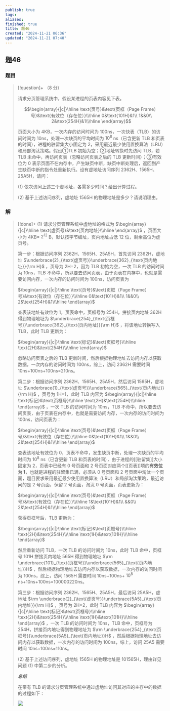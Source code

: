 ```yaml
---
publish: true
tags: 
aliases: 
finished: true
title: 题46
created: "2024-11-21 06:36"
updated: "2024-11-21 07:40"
---
```

## 题46
### 题目
> [!question]+
> （8 分）
> 
> 请求分页管理系统中，假设某进程的页表内容见下表。
> 
> $$\begin{array}{|c|}\hline \text{页号}&\text{页框（Page Frame）号}&\text{有效位（存在位）}\\\hline 0&\text{101H}&1\\ 1&&0\\ 2&\text{254H}&1\\\hline \end{array}$$
> 
> 页面大小为 4KB，一次内存的访问时间为 100ns，一次快表（TLB）的访问时间为 10ns，处理一次缺页的平均时间为 $10^8$ ns（已含更新 TLB 和页表的时间），进程的驻留集大小固定为 2，采用最近最少使用置换算法（LRU）和局部淘汰策略。假设①TLB 初始为空；②地址转换时先访问 TLB，若 TLB 未命中，再访问页表（忽略访问页表之后的 TLB 更新时间）；③有效位为 0 表示页面不在内存中，产生缺页中断，缺页中断处理后，返回到产生缺页中断的指令处重新执行。设有虚地址访问序列 2362H、1565H、25A5H，请问：
> 
> (1) 依次访问上述三个虚地址，各需多少时间？给出计算过程。
> 
> (2) 基于上述访问序列，虚地址 1565H 的物理地址是多少？请说明理由。
### 解
> [!done]+
> (1) 请求分页管理系统中虚地址的格式为 $\begin{array}{|c|}\hline \text{虚页号}&\text{页内地址}\\\hline \end{array}$ ，页面大小为 4KB= $2^{12}$ B，默认按字节编址，页内地址占低 12 位，剩余高位为虚页号。
> 
> 第一步：根据访问序列 2362H、1565H、25A5H，首先访问 2362H，虚地址 $\underbrace{2}_{\text{虚页号}}\underbrace{362}_{\text{页内地址}}{\rm H}$ ，页号为 2H=2，因为 TLB 初始为空，一次 TLB 的访问时间为 10ns，TLB 不命中，所以要去访问页表，由于页表在内存中，也就是需要访问内存，一次内存的访问时间为 100ns，访问页表为
> 
> $\begin{array}{|c|}\hline \text{页号}&\text{页框（Page Frame）号}&\text{有效位（存在位）}\\\hline 0&\text{101H}&1\\ 1&&0\\ 2&\text{254H}&1\\\hline \end{array}$
> 
> 查表该地址有效位为 1，页表命中，页框号为 254H，拼接页内地址 362H 得到物理地址为 $\underbrace{254}_{\text{页框号}}\underbrace{362}_{\text{页内地址}}{\rm H}$ ，将该地址转换写入 TLB，此时 TLB 更新为：
> 
> $\begin{array}{|c|}\hline \text{标记}&\text{页框号}\\\hline \text{2H}&\text{254H}\\\hline \end{array}$
> 
> 忽略访问页表之后的 TLB 更新时间，然后根据物理地址去访问内存以获取数据，一次内存的访问时间为 100ns，综上，访问 2362H 需要时间 10ns+100ns+100ns=210ns。
> 
> 第二步：根据访问序列 2362H、1565H、25A5H，然后访问 1565H，虚地址 $\underbrace{1}_{\text{虚页号}}\underbrace{565}_{\text{页内地址}}{\rm H}$ ，页号为 1H=1，此时 TLB 内容为 $\begin{array}{|c|}\hline \text{标记}&\text{页框号}\\\hline \text{2H}&\text{254H}\\\hline \end{array}$ ，一次 TLB 的访问时间为 10ns，TLB 不命中，所以要去访问页表，由于页表在内存中，也就是需要访问内存，一次内存的访问时间为 100ns，访问页表为：
> 
> $\begin{array}{|c|}\hline \text{页号}&\text{页框（Page Frame）号}&\text{有效位（存在位）}\\\hline 0&\text{101H}&1\\ 1&&0\\ 2&\text{254H}&1\\\hline \end{array}$
> 
> 查表该地址有效位为 0，页表不命中，发生缺页中断，处理一次缺页的平均时间为 $10^8$ ns（已含更新 TLB 和页表的时间），由于进程的[[驻留集]]大小固定为 2，页表中已经有 0 号页面和 2 号页面对应两个[[页表]]项的**有效位为 1**，也就是进程的驻留集已满，必须从 0 号页面和 2 号页面中淘汰一个页面，题目要求采用最近最少使用置换算法（LRU）和局部淘汰策略，最近访问的是 2 号页面，保留 2 号页面，淘汰 0 号页面，页表更新为：
> 
> $\begin{array}{|c|}\hline \text{页号}&\text{页框（Page Frame）号}&\text{有效位（存在位）}\\\hline 1&\text{101H}&1\\ &&0\\ 2&\text{254H}&1\\\hline \end{array}$
> 
> 获得页框号后，TLB 更新为：
> 
> $\begin{array}{|c|}\hline \text{标记}&\text{页框号}\\\hline \text{2H}&\text{254H}\\\hline \text{1H}&\text{101H}\\\hline \end{array}$
> 
> 然后重新访问 TLB，一次 TLB 的访问时间为 10ns，此时 TLB 命中，页框号 101H 拼接页内地址 565H 得到物理地址 $\rm \underbrace{101}_{\text{页框号}}\underbrace{565}_{\text{页内地址}}H$ ，然后根据物理地址去访问内存以获取数据，一次内存的访问时间为 100ns，综上，访问 1565H 需要时间 10ns+100ns+ $10^8$ ns+10ns+100ns=100000220ns。
> 
> 第三步：根据访问序列 2362H、1565H、25A5H，最后访问 25A5H，虚地址 $\rm \underbrace{2}_{\text{虚页号}}\underbrace{5A5}_{\text{页内地址}}{\rm H}$ ，页号为 2H=2，此时 TLB 内容为 $\begin{array}{|c|}\hline \text{标记}&\text{页框号}\\\hline \text{2H}&\text{254H}\\\hline \text{1H}&\text{101H}\\\hline \end{array}$ ，一次 TLB 的访问时间为 10ns，TLB 命中，页框号为 254H，拼接页内地址得到物理地址为 $\rm \underbrace{254}_{\text{页框号}}\underbrace{5A5}_{\text{页内地址}}H$ ，然后根据物理地址去访问内存以获取数据，一次内存的访问时间为 100ns，综上，访问 25A5 需要时间 10ns+100ns=110ns。
> 
> (2) 基于上述访问序列，虚地址 1565H 的物理地址是 101565H，理由详见问题 (1) 中第二步的分析。
> 
> **_总结_**
> 
> 在带有 TLB 的请求分页管理系统中通过虚地址访问其对应的主存中的数据的过程如下：
> 
> ![](https://pic2.zhimg.com/v2-5095262a83ad286cc7b92d0e704a1155_r.jpg)